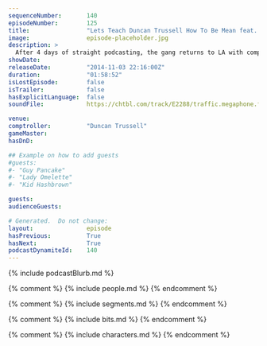 ```yaml
---
sequenceNumber:       140
episodeNumber:        125
title:                "Lets Teach Duncan Trussell How To Be Mean feat. Joel McHale"
image:                episode-placeholder.jpg
description: >
  After 4 days of straight podcasting, the gang returns to LA with comptroller Duncan Trussell and a special drop in from Community's Joel McHale.
showDate:             
releaseDate:          "2014-11-03 22:16:00Z"
duration:             "01:58:52"
isLostEpisode:        false
isTrailer:            false
hasExplicitLanguage:  false
soundFile:            https://chtbl.com/track/E2288/traffic.megaphone.fm/STA6087651486.mp3?updated=1561589861

venue:                
comptroller:          "Duncan Trussell"
gameMaster:           
hasDnD:               

## Example on how to add guests
#guests:
#- "Guy Pancake"
#- "Lady Omelette"
#- "Kid Hashbrown"

guests:
audienceGuests:

# Generated.  Do not change:
layout:               episode
hasPrevious:          True
hasNext:              True
podcastDynamiteId:    140
---
```


{% include podcastBlurb.md %}

{% comment %}
{% include people.md %}
{% endcomment %}

{% comment %}
{% include segments.md %}
{% endcomment %}

{% comment %}
{% include bits.md %}
{% endcomment %}

{% comment %}
{% include characters.md %}
{% endcomment %}
